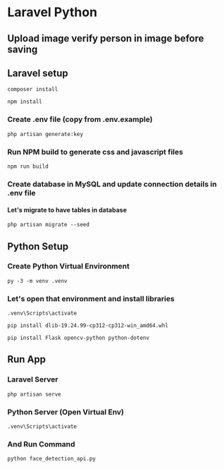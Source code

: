 # Laravel Python
## Upload image verify person in image before saving

## Laravel setup

```commandline
composer install
```

```commandline
npm install
```

### Create .env file (copy from .env.example)

```commandline
php artisan generate:key
```

### Run NPM build to generate css and javascript files

```commandline
npm run build
```

### Create database in MySQL and update connection details in .env file

#### Let's migrate to have tables in database

```commandline
php artisan migrate --seed
```

## Python Setup

### Create Python Virtual Environment

```commandline
py -3 -m venv .venv
```

### Let's open that environment and install libraries

```commandline
.venv\Scripts\activate
```

```commandline
pip install dlib-19.24.99-cp312-cp312-win_amd64.whl
```

```commandline
pip install Flask opencv-python python-dotenv
```

## Run App

### Laravel Server

```commandline
php artisan serve
```

### Python Server (Open Virtual Env)

```commandline
.venv\Scripts\activate
```

### And Run Command

```commandline
python face_detection_api.py
```
